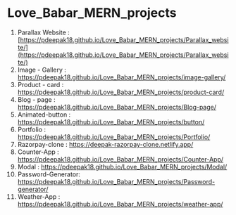 # Love_Babar_MERN_projects
1. Parallax Website : [https://pdeepak18.github.io/Love_Babar_MERN_projects/Parallax_website/](https://pdeepak18.github.io/Love_Babar_MERN_projects/Parallax_website/)
2. Image - Gallery : https://pdeepak18.github.io/Love_Babar_MERN_projects/image-gallery/
3. Product - card : https://pdeepak18.github.io/Love_Babar_MERN_projects/product-card/
4. Blog - page : https://pdeepak18.github.io/Love_Babar_MERN_projects/Blog-page/
5. Animated-button : https://pdeepak18.github.io/Love_Babar_MERN_projects/button/
6. Portfolio : https://pdeepak18.github.io/Love_Babar_MERN_projects/Portfolio/
7. Razorpay-clone : https://deepak-razorpay-clone.netlify.app/
8. Counter-App : https://pdeepak18.github.io/Love_Babar_MERN_projects/Counter-App/
9. Modal : https://pdeepak18.github.io/Love_Babar_MERN_projects/Modal/
10. Password-Generator: https://pdeepak18.github.io/Love_Babar_MERN_projects/Password-generator/
11. Weather-App : https://pdeepak18.github.io/Love_Babar_MERN_projects/weather-app/
